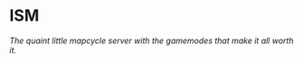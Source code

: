 ISM
============

*The quaint little mapcycle server with the gamemodes that make it all worth it.*
